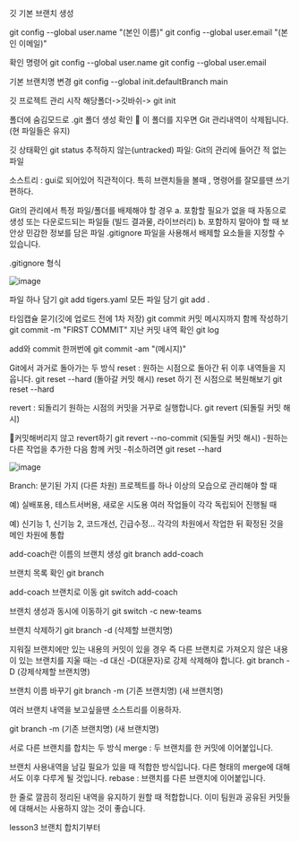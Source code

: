 깃 기본 브랜치 생성

git config --global user.name "(본인 이름)"
git config --global user.email "(본인 이메일)"

확인 명령어
git config --global user.name
git config --global user.email

기본 브랜치명 변경
git config --global init.defaultBranch main

깃 프로젝트 관리 시작
해당폴더->깃바쉬->
git init

폴더에 숨김모드로 .git 폴더 생성 확인
🛑 이 폴더를 지우면 Git 관리내역이 삭제됩니다. (현 파일들은 유지)

깃 상태확인
git status
추적하지 않는(untracked) 파일: Git의 관리에 들어간 적 없는 파일

소스트리 : gui로 되어있어 직관적이다. 특히 브랜치들을 볼때 , 명령어를 잘모를땐 쓰기 편하다.

Git의 관리에서 특정 파일/폴더를 배제해야 할 경우
  a. 포함할 필요가 없을 때
자동으로 생성 또는 다운로드되는 파일들 (빌드 결과물, 라이브러리)
  b. 포함하지 말아야 할 때
보안상 민감한 정보를 담은 파일
.gitignore 파일을 사용해서 배제할 요소들을 지정할 수 있습니다.

.gitignore 형식

![image](https://user-images.githubusercontent.com/69129562/207556796-6e5da2cd-447e-429c-a3a9-934b283b9eab.png)

파일 하나 담기
git add tigers.yaml
모든 파일 담기
git add .

타임캡슐 묻기(깃에 업로드 전에 1차 저장)
git commit
커밋 메시지까지 함께 작성하기
git commit -m "FIRST COMMIT"
지난 커밋 내역 확인
git log

add와 commit 한꺼번에
git commit -am "(메시지)"

Git에서 과거로 돌아가는 두 방식
reset : 원하는 시점으로 돌아간 뒤 이후 내역들을 지웁니다.
git reset --hard (돌아갈 커밋 해시)
reset 하기 전 시점으로 복원해보기
git reset --hard

revert : 되돌리기 원하는 시점의 커밋을 거꾸로 실행합니다.
git revert (되돌릴 커밋 해시)

🛑커밋해버리지 않고 revert하기
git revert --no-commit (되돌릴  커밋 해시)
 -원하는 다른 작업을 추가한 다음 함께 커밋
 -취소하려면 git reset --hard
 
 ![image](https://user-images.githubusercontent.com/69129562/207556684-a38d9936-dcd8-4d95-8179-586efe6c0c49.png)

 Branch: 분기된 가지 (다른 차원)
프로젝트를 하나 이상의 모습으로 관리해야 할 때

예) 실배포용, 테스트서버용, 새로운 시도용
여러 작업들이 각각 독립되어 진행될 때

예) 신기능 1, 신기능 2, 코드개선, 긴급수정...
각각의 차원에서 작업한 뒤 확정된 것을 메인 차원에 통합

add-coach란 이름의 브랜치 생성
git branch add-coach

브랜치 목록 확인
git branch

add-coach 브랜치로 이동
git switch add-coach

브랜치 생성과 동시에 이동하기
git switch -c new-teams

브랜치 삭제하기
git branch -d (삭제할 브랜치명)

지워질 브랜치에만 있는 내용의 커밋이 있을 경우
즉 다른 브랜치로 가져오지 않은 내용이 있는 브랜치를 지울 때는
-d 대신 -D(대문자)로 강제 삭제해야 합니다.
git branch -D (강제삭제할 브랜치명)

브랜치 이름 바꾸기
git branch -m (기존 브랜치명) (새 브랜치명)

여러 브랜치 내역을 보고싶을땐 소스트리를 이용하자.

git branch -m (기존 브랜치명) (새 브랜치명)

서로 다른 브랜치를 합치는 두 방식
merge : 두 브랜치를 한 커밋에 이어붙입니다.

브랜치 사용내역을 남길 필요가 있을 때 적합한 방식입니다.
다른 형태의 merge에 대해서도 이후 다루게 될 것입니다.
rebase : 브랜치를 다른 브랜치에 이어붙입니다.

한 줄로 깔끔히 정리된 내역을 유지하기 원할 때 적합합니다.
이미 팀원과 공유된 커밋들에 대해서는 사용하지 않는 것이 좋습니다.

lesson3 브랜치 합치기부터
